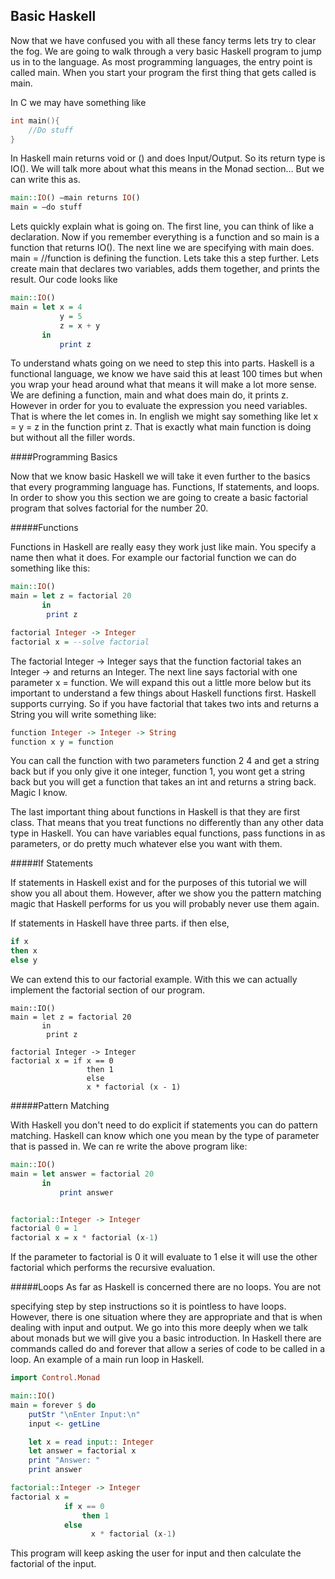 Basic Haskell
-------------

Now that we have confused you with all these fancy terms lets try to clear the
fog. We are going to walk through a very basic Haskell program to jump us in to
the language. As most programming languages, the entry point is called main.
When you start your program the first thing that gets called is main.

In C we may have something like

```C
int main(){
	//Do stuff
}
```

In Haskell main returns void or () and does Input/Output. So its return type is
IO(). We will talk more about what this means in the Monad section… But we can
write this as.

```Haskell
main::IO() —main returns IO()
main = —do stuff
```

Lets quickly explain what is going on. The first line, you can think of like a
declaration. Now if you remember everything is a function and so main is a
function that returns IO(). The next line we are specifying with main does.
main = //function is defining the function. Lets take this a step further. Lets
create main that declares two variables, adds them together, and prints the
result. Our code looks like

```Haskell
main::IO()
main = let x = 4
           y = 5
           z = x + y
       in
           print z
```

To understand whats going on we need to step this into parts. Haskell is a
functional language, we know we have said this at least 100 times but when you
wrap your head around what that means it will make a lot more sense. We are
defining a function, main and what does main do, it prints z. However in order
for you to evaluate the expression you need variables. That is where the let
comes in. In english we might say something like let x = y = z in the function
print z. That is exactly what main function is doing but without all the filler
words.

####Programming Basics

Now that we know basic Haskell we will take it even further to the basics that
every programming language has. Functions, If statements, and loops. In order
to show you this section we are going to create a basic factorial program that
solves factorial for the number 20.

#####Functions

Functions in Haskell are really easy they work just like main. You specify a
name then what it does. For example our factorial function we can do something
like this:

```Haskell
main::IO()
main = let z = factorial 20
       in
       	print z

factorial Integer -> Integer
factorial x = --solve factorial
```

The factorial Integer -> Integer says that the function factorial takes an
Integer -> and returns an Integer. The next line says factorial with one
parameter x = function. We will expand this out a little more below but its
important to understand a few things about Haskell functions first. Haskell
supports currying. So if you have factorial that takes two ints and returns a
String you will write something like:

```Haskell
function Integer -> Integer -> String
function x y = function
```

You can call the function with two parameters function 2 4 and get a string
back but if you only give it one integer, function 1, you wont get a string
back but you will get a function that takes an int and returns a string back.
Magic I know.

The last important thing about functions in Haskell is that they are first
class. That means that you treat functions no differently than any other data
type in Haskell. You can have variables equal functions, pass functions in as
parameters, or do pretty much whatever else you want with them.

#####If Statements

If statements in Haskell exist and for the purposes of this tutorial we will
show you all about them. However, after we show you the pattern matching magic
that Haskell performs for us you will probably never use them again.

If statements in Haskell have three parts. if then else,

```Haskell
if x
then x
else y
```

We can extend this to our factorial example. With this we can actually
implement the factorial section of our program.

```Haskel
main::IO()
main = let z = factorial 20
       in
       	print z

factorial Integer -> Integer
factorial x = if x == 0
				 then 1
				 else
				 x * factorial (x - 1)
```

#####Pattern Matching

With Haskell you don't need to do explicit if statements you can do pattern
matching. Haskell can know which one you mean by the type of parameter that is
passed in. We can re write the above program like:

```Haskell
main::IO()
main = let answer = factorial 20
       in
           print answer


factorial::Integer -> Integer
factorial 0 = 1
factorial x = x * factorial (x-1)
```

If the parameter to factorial is 0 it will evaluate to 1 else it will use the
other factorial which performs the recursive evaluation.

#####Loops As far as Haskell is concerned there are no loops. You are not

specifying step by step instructions so it is pointless to have loops. However,
there is one situation where they are appropriate and that is when dealing with
input and output. We go into this more deeply when we talk about monads but we
will give you a basic introduction. In Haskell there are commands called do and
forever that allow a series of code to be called in a loop. An example of a
main run loop in Haskell.

```Haskell
import Control.Monad

main::IO()
main = forever $ do
    putStr "\nEnter Input:\n"
    input <- getLine

    let x = read input:: Integer
    let answer = factorial x
    print "Answer: "
    print answer

factorial::Integer -> Integer
factorial x =
            if x == 0
                then 1
            else
                  x * factorial (x-1)
```

This program will keep asking the user for input and then calculate the
factorial of the input.
